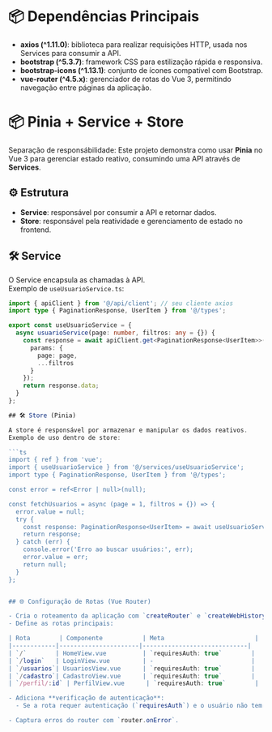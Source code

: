 # 📦 Dependências Principais

- **axios (^1.11.0)**: biblioteca para realizar requisições HTTP, usada nos Services para consumir a API.
- **bootstrap (^5.3.7)**: framework CSS para estilização rápida e responsiva.
- **bootstrap-icons (^1.13.1)**: conjunto de ícones compatível com Bootstrap.
- **vue-router (^4.5.x)**: gerenciador de rotas do Vue 3, permitindo navegação entre páginas da aplicação.

# 📦 Pinia + Service + Store

Separação de responsábilidade:
Este projeto demonstra como usar **Pinia** no Vue 3 para gerenciar estado reativo, consumindo uma API através de **Services**.

## ⚙️ Estrutura

- **Service**: responsável por consumir a API e retornar dados.  
- **Store**: responsável pela reatividade e gerenciamento de estado no frontend.
## 🛠️ Service

O Service encapsula as chamadas à API.  
Exemplo de `useUsuarioService.ts`:

```ts
import { apiClient } from '@/api/client'; // seu cliente axios
import type { PaginationResponse, UserItem } from '@/types';

export const useUsuarioService = {
  async usuarioService(page: number, filtros: any = {}) {
    const response = await apiClient.get<PaginationResponse<UserItem>>('/usuarios/listar', {
      params: {
        page: page,
        ...filtros 
      }
    });
    return response.data;
  }
};

## 🛠️ Store (Pinia)

A store é responsável por armazenar e manipular os dados reativos.  
Exemplo de uso dentro de store:

```ts
import { ref } from 'vue';
import { useUsuarioService } from '@/services/useUsuarioService';
import type { PaginationResponse, UserItem } from '@/types';

const error = ref<Error | null>(null);

const fetchUsuarios = async (page = 1, filtros = {}) => {
  error.value = null;
  try {
    const response: PaginationResponse<UserItem> = await useUsuarioService.usuarioService(page, filtros);
    return response;
  } catch (err) {
    console.error('Erro ao buscar usuários:', err);
    error.value = err;
    return null;
  }
};


## 🌐 Configuração de Rotas (Vue Router)

- Cria o roteamento da aplicação com `createRouter` e `createWebHistory`.
- Define as rotas principais:

| Rota        | Componente           | Meta                         |
|------------|----------------------|-----------------------------|
| `/`        | HomeView.vue          | `requiresAuth: true`        |
| `/login`   | LoginView.vue         | -                           |
| `/usuarios`| UsuariosView.vue      | `requiresAuth: true`        |
| `/cadastro`| CadastroView.vue      | `requiresAuth: true`        |
| `/perfil/:id` | PerfilView.vue      | `requiresAuth: true`        |

- Adiciona **verificação de autenticação**:
  - Se a rota requer autenticação (`requiresAuth`) e o usuário não tem token, redireciona para `/login`.

- Captura erros do router com `router.onError`.

